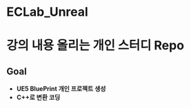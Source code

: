 # ECLab_Unreal

# __강의 내용 올리는 개인 스터디 Repo__

## __Goal__
- __UE5 BluePrint 개인 프로젝트 생성__
- __C++로 변환 코딩__
